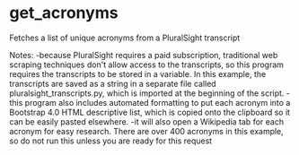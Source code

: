 # get_acronyms
Fetches a list of unique acronyms from a PluralSight transcript

Notes:
-because PluralSight requires a paid subscription, traditional web scraping techniques don't allow access to the transcripts, so this program requires the transcripts to be stored in a variable. In this example, the transcripts are saved as a string in a separate file called pluralsight_transcripts.py, which is imported at the beginning of the script.
-this program also includes automated formatting to put each acronym into a Bootstrap 4.0 HTML descriptive list, which is copied onto the clipboard so it can be easily pasted elsewhere.
-it will also open a Wikipedia tab for each acronym for easy research. There are over 400 acronyms in this example, so do not run this unless you are ready for this request
